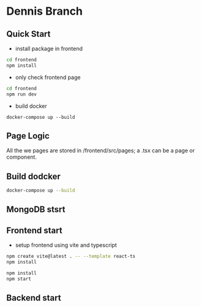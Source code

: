 # Dennis Branch

## Quick Start
- install package in frontend
```bash
cd frontend
npm install
```
- only check frontend page
```bash
cd frontend
npm run dev
```
- build docker
```
docker-compose up --build
```

## Page Logic
All the we pages are stored in /frontend/src/pages; a .tsx can be a page or component.

## Build dodcker

```bash
docker-compose up --build
```

## MongoDB stsrt

## Frontend start

- setup frontend using vite and typescript

```bash
npm create vite@latest . -- --template react-ts
npm install
```

```bash
npm install
npm start
```

## Backend start
